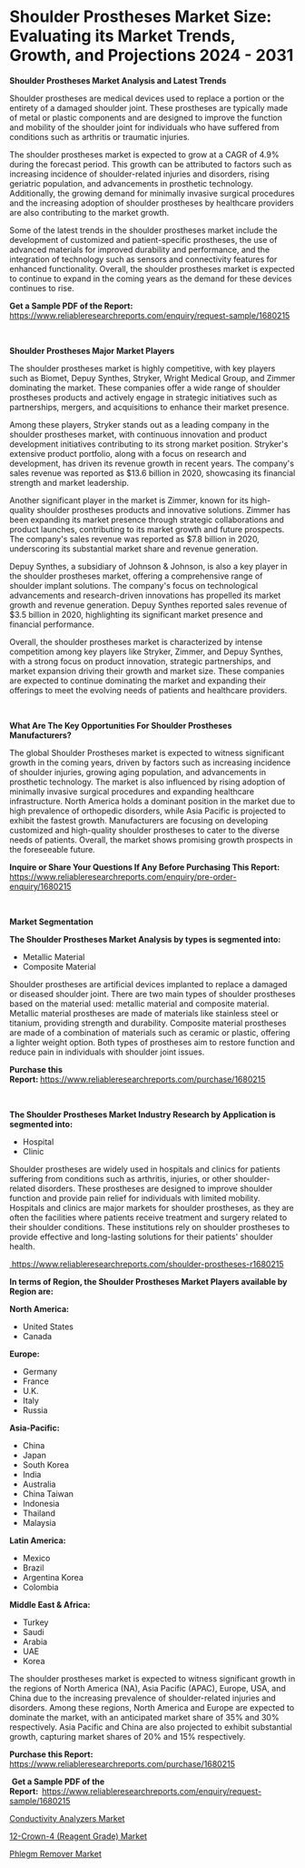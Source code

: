 <p><h1>Shoulder Prostheses Market Size: Evaluating its Market Trends, Growth, and Projections 2024 - 2031</h1></p><p><strong>Shoulder Prostheses Market Analysis and Latest Trends</strong></p>
<p><p>Shoulder prostheses are medical devices used to replace a portion or the entirety of a damaged shoulder joint. These prostheses are typically made of metal or plastic components and are designed to improve the function and mobility of the shoulder joint for individuals who have suffered from conditions such as arthritis or traumatic injuries.</p><p>The shoulder prostheses market is expected to grow at a CAGR of 4.9% during the forecast period. This growth can be attributed to factors such as increasing incidence of shoulder-related injuries and disorders, rising geriatric population, and advancements in prosthetic technology. Additionally, the growing demand for minimally invasive surgical procedures and the increasing adoption of shoulder prostheses by healthcare providers are also contributing to the market growth.</p><p>Some of the latest trends in the shoulder prostheses market include the development of customized and patient-specific prostheses, the use of advanced materials for improved durability and performance, and the integration of technology such as sensors and connectivity features for enhanced functionality. Overall, the shoulder prostheses market is expected to continue to expand in the coming years as the demand for these devices continues to rise.</p></p>
<p><strong>Get a Sample PDF of the Report:&nbsp;</strong> <a href="https://www.reliableresearchreports.com/enquiry/request-sample/1680215">https://www.reliableresearchreports.com/enquiry/request-sample/1680215</a></p>
<p>&nbsp;</p>
<p><strong>Shoulder Prostheses Major Market Players</strong></p>
<p><p>The shoulder prostheses market is highly competitive, with key players such as Biomet, Depuy Synthes, Stryker, Wright Medical Group, and Zimmer dominating the market. These companies offer a wide range of shoulder prostheses products and actively engage in strategic initiatives such as partnerships, mergers, and acquisitions to enhance their market presence.</p><p>Among these players, Stryker stands out as a leading company in the shoulder prostheses market, with continuous innovation and product development initiatives contributing to its strong market position. Stryker's extensive product portfolio, along with a focus on research and development, has driven its revenue growth in recent years. The company's sales revenue was reported as $13.6 billion in 2020, showcasing its financial strength and market leadership.</p><p>Another significant player in the market is Zimmer, known for its high-quality shoulder prostheses products and innovative solutions. Zimmer has been expanding its market presence through strategic collaborations and product launches, contributing to its market growth and future prospects. The company's sales revenue was reported as $7.8 billion in 2020, underscoring its substantial market share and revenue generation.</p><p>Depuy Synthes, a subsidiary of Johnson & Johnson, is also a key player in the shoulder prostheses market, offering a comprehensive range of shoulder implant solutions. The company's focus on technological advancements and research-driven innovations has propelled its market growth and revenue generation. Depuy Synthes reported sales revenue of $3.5 billion in 2020, highlighting its significant market presence and financial performance.</p><p>Overall, the shoulder prostheses market is characterized by intense competition among key players like Stryker, Zimmer, and Depuy Synthes, with a strong focus on product innovation, strategic partnerships, and market expansion driving their growth and market size. These companies are expected to continue dominating the market and expanding their offerings to meet the evolving needs of patients and healthcare providers.</p></p>
<p>&nbsp;</p>
<p><strong>What Are The Key Opportunities For Shoulder Prostheses Manufacturers?</strong></p>
<p><p>The global Shoulder Prostheses market is expected to witness significant growth in the coming years, driven by factors such as increasing incidence of shoulder injuries, growing aging population, and advancements in prosthetic technology. The market is also influenced by rising adoption of minimally invasive surgical procedures and expanding healthcare infrastructure. North America holds a dominant position in the market due to high prevalence of orthopedic disorders, while Asia Pacific is projected to exhibit the fastest growth. Manufacturers are focusing on developing customized and high-quality shoulder prostheses to cater to the diverse needs of patients. Overall, the market shows promising growth prospects in the foreseeable future.</p></p>
<p><strong>Inquire or Share Your Questions If Any Before Purchasing This Report:</strong> <a href="https://www.reliableresearchreports.com/enquiry/pre-order-enquiry/1680215">https://www.reliableresearchreports.com/enquiry/pre-order-enquiry/1680215</a></p>
<p>&nbsp;</p>
<p><strong>Market Segmentation</strong></p>
<p><strong>The Shoulder Prostheses Market Analysis by types is segmented into:</strong></p>
<p><ul><li>Metallic Material</li><li>Composite Material</li></ul></p>
<p><p>Shoulder prostheses are artificial devices implanted to replace a damaged or diseased shoulder joint. There are two main types of shoulder prostheses based on the material used: metallic material and composite material. Metallic material prostheses are made of materials like stainless steel or titanium, providing strength and durability. Composite material prostheses are made of a combination of materials such as ceramic or plastic, offering a lighter weight option. Both types of prostheses aim to restore function and reduce pain in individuals with shoulder joint issues.</p></p>
<p><strong>Purchase this Report:&nbsp;</strong><a href="https://www.reliableresearchreports.com/purchase/1680215">https://www.reliableresearchreports.com/purchase/1680215</a></p>
<p>&nbsp;</p>
<p><strong>The Shoulder Prostheses Market Industry Research by Application is segmented into:</strong></p>
<p><ul><li>Hospital</li><li>Clinic</li></ul></p>
<p><p>Shoulder prostheses are widely used in hospitals and clinics for patients suffering from conditions such as arthritis, injuries, or other shoulder-related disorders. These prostheses are designed to improve shoulder function and provide pain relief for individuals with limited mobility. Hospitals and clinics are major markets for shoulder prostheses, as they are often the facilities where patients receive treatment and surgery related to their shoulder conditions. These institutions rely on shoulder prostheses to provide effective and long-lasting solutions for their patients' shoulder health.</p></p>
<p><a href="https://www.reliableresearchreports.com/shoulder-prostheses-r1680215">&nbsp;https://www.reliableresearchreports.com/shoulder-prostheses-r1680215</a></p>
<p><strong>In terms of Region, the Shoulder Prostheses Market Players available by Region are:</strong></p>
<p>
    <p> <strong> North America: </strong>
        <ul>
            <li>United States</li>
            <li>Canada</li>
        </ul>
        </p> 
    <p> <strong> Europe: </strong>
        <ul>
            <li>Germany</li>
            <li>France</li>
            <li>U.K.</li>
            <li>Italy</li>
            <li>Russia</li>
        </ul>
        </p> 
    <p> <strong> Asia-Pacific: </strong>
        <ul>
            <li>China</li>
            <li>Japan</li>
            <li>South Korea</li>
            <li>India</li>
            <li>Australia</li>
            <li>China Taiwan</li>
            <li>Indonesia</li>
            <li>Thailand</li>
            <li>Malaysia</li>
        </ul>
        </p> 
    <p> <strong> Latin America: </strong>
        <ul>
            <li>Mexico</li>
            <li>Brazil</li>
            <li>Argentina Korea</li>
            <li>Colombia</li>
        </ul>
        </p> 
    <p> <strong> Middle East & Africa: </strong>
        <ul>
            <li>Turkey</li>
            <li>Saudi</li>
            <li>Arabia</li>
            <li>UAE</li>
            <li>Korea</li>
        </ul>
    </p>
    </p>
<p><p>The shoulder prostheses market is expected to witness significant growth in the regions of North America (NA), Asia Pacific (APAC), Europe, USA, and China due to the increasing prevalence of shoulder-related injuries and disorders. Among these regions, North America and Europe are expected to dominate the market, with an anticipated market share of 35% and 30% respectively. Asia Pacific and China are also projected to exhibit substantial growth, capturing market shares of 20% and 15% respectively.</p></p>
<p><strong>Purchase this Report: </strong><a href="https://www.reliableresearchreports.com/purchase/1680215">https://www.reliableresearchreports.com/purchase/1680215</a></p>
<p>&nbsp;<strong>Get a Sample PDF of the Report:&nbsp;&nbsp;</strong><a href="https://www.reliableresearchreports.com/enquiry/request-sample/1680215">https://www.reliableresearchreports.com/enquiry/request-sample/1680215</a></p>
<p><strong></strong></p>
<p><p><a href="https://www.linkedin.com/pulse/analyzing-conductivity-analyzers-market-global-industry-perspective-hmp0e?trackingId=b9VOStgiUlzML8L%2FUP0WBw%3D%3D">Conductivity Analyzers Market</a></p><p><a href="https://issuu.com/reportprime-2/docs/12-crown-4-reagent-grade-market-size-2030.pptx">12-Crown-4 (Reagent Grade) Market</a></p><p><a href="https://www.linkedin.com/pulse/analyzing-phlegm-remover-market-global-industry-perspective-7o2hf?trackingId=G0xbAbvDwU1jAyESEkx3JQ%3D%3D">Phlegm Remover Market</a></p></p>